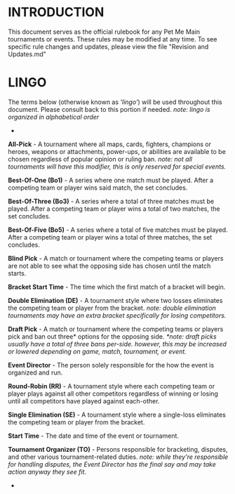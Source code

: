 # INTRODUCTION

This document serves as the official rulebook for any Pet Me Main tournaments or events. These rules may be modified at any time. To see specific rule changes and updates, please view the file "Revision and Updates.md"

# LINGO

The terms below (otherwise known as *'lingo'*) will be used throughout this document. Please consult back to this portion if needed. *note: lingo is organized in alphabetical order*

-

**All-Pick** - A tournament where all maps, cards, fighters, champions or heroes, weapons or attachments,  power-ups, or abilities are available to be chosen regardless of popular opinion or ruling ban. *note: not all tournaments will have this modifier, this is only reserved for special events.*

**Best-Of-One (Bo1)** - A series where one match must be played. After a competing team or player wins said match, the set concludes.

**Best-Of-Three (Bo3)** - A series where a total of three matches must be played. After a competing team or player wins a total of two matches, the set concludes.

**Best-Of-Five (Bo5)** - A series where a total of five matches must be played. After a competing team or player wins a total of three matches, the set concludes.

**Blind Pick** - A match or tournament where the competing teams or players are not able to see what the opposing side has chosen until the match starts.

**Bracket Start Time** - The time which the first match of a bracket will begin.

**Double Elimination (DE)** - A tournament style where two losses eliminates the competing team or player from the bracket. *note: double elimination tournaments may have an extra bracket specifically for losing competitors.*

**Draft Pick** - A match or tournament where the competing teams or players pick and ban out three* options for the opposing side. *\*note: draft picks usually have a total of three bans per-side. however, this may be increased or lowered depending on game, match, tournament, or event.*

**Event Director** - The person solely responsible for the how the event is organized and run.

**Round-Robin (RR)** - A tournament style where each competing team or player plays against all other competitors regardless of winning or losing until all competitors have played against each-other.

**Single Elimination (SE)** - A tournament style where a single-loss eliminates the competing team or player from the bracket.

**Start Time** - The date and time of the event or tournament.

**Tournament Organizer (TO)** - Persons responsible for bracketing, disputes, and other various tournament-related duties. *note: while they're responsible for handling disputes, the Event Director has the final say and may take action anyway they see fit.*

-

